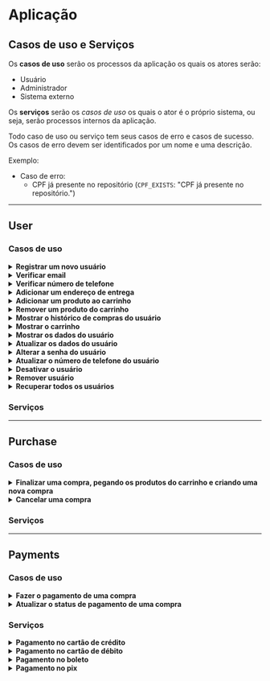 <!-- markdownlint-disable md033 md024 -->

# Aplicação

## Casos de uso e Serviços

Os **casos de uso** serão os processos da aplicação os quais os atores serão:

- Usuário
- Administrador
- Sistema externo

Os **serviços** serão os *casos de uso* os quais o ator é o próprio sistema, ou seja, serão processos internos da aplicação.

Todo caso de uso ou serviço tem seus casos de erro e casos de sucesso. Os casos de erro devem ser identificados por um nome e uma descrição.

Exemplo:

- Caso de erro:
  - CPF já presente no repositório (`CPF_EXISTS`: "CPF já presente no repositório.")

---

## User

### Casos de uso

<details>
  <summary> <b> Registrar um novo usuário </b> </summary>

- TEST (User) register-user
- Receber nome, cpf, email, data de nascimento e telefone
  - Casos de erro:
    - CPF já presente no repositório (`CPF_EXISTS`: "CPF já presente no repositório.")
    - CPF inválido (`INVALID_CPF`: "CPF inválido.")
    - Email inválido (`INVALID_EMAIL`: "Email inválido.")
    - Formato da data de nascimento inválida (`INVALID_DATE_FORMAT`: "Formato da data de nascimento inválida.")
    - Telefone inválido (`INVALID_PHONE_NUMBER`: "Telefone inválido.")
- A senha deve ser gerada automaticamente
- A senha deve ser criptografada antes do armazenamento
- O usuário deve receber um email de confirmação
- Caso de Sucesso:
  - ID do usuário criptografado
  - Email do usuário
  - Senha criptografada
  - Tempo máximo de espera para verificação do email

</details>

<details>
  <summary> <b> Verificar email </b> </summary>

- TEST (User) verify-email
- Receber o email do usuário e o token de verificação
- Verificar se o token corresponde com o email do usuário
  - Casos de erro:
    - Token expirado (`EXPIRED_TOKEN`: "Token expirado.")
    - Token não corresponde com o email do usuário (`INVALID_TOKEN`: "Token não corresponde com o email do usuário.")
    - Email inválido (`INVALID_EMAIL`: "Email inválido.")
    - Email já verificado (`EMAIL_ALREADY_VERIFIED`: "Email já verificado.")
- Caso de Sucesso:
  - ID do usuário criptografado
  - Email do usuário
  - Tempo máximo de espera para verificação do email

</details>

<details>
  <summary> <b> Verificar número de telefone </b> </summary>

- TEST (User) verify-phone
- Receber o número de telefone do usuário e o código de verificação
- Verificar se o código corresponde com o número de telefone do usuário
  - Casos de erro:
    - Código expirado (`EXPIRED_CODE`: "Código expirado.")
    - Código não corresponde com o número de telefone do usuário (`INVALID_CODE`: "Código não corresponde com o número de telefone do usuário.")
    - Número de telefone inválido (`INVALID_PHONE_NUMBER`: "Número de telefone inválido.")
    - Número de telefone já verificado (`PHONE_NUMBER_ALREADY_VERIFIED`: "Número de telefone já verificado.")
- Caso de sucesso:
  - Email do usuário
  - Confirmação de verificação do número de telefone

</details>

<details>
  <summary> <b> Adicionar um endereço de entrega </b> </summary>

- TEST (User) add-address
- Receber o id do usuário e os dados do endereço
  - Casos de erro:
    - ID do usuário não encontrado (`USER_NOT_FOUND`: "ID do usuário não encontrado.")
    - Endereço já cadastrado (`ADDRESS_ALREADY_EXISTS`: "Endereço já cadastrado.")
    - Formato do endereço inválido (`INVALID_ADDRESS_FORMAT`: "Formato do endereço inválido.")
- Caso de sucesso:
  - ID do endereço criptografado

</details>

<details>
  <summary> <b> Adicionar um produto ao carrinho </b> </summary>

- DOING (User) add-product-to-cart
- Receber o id do usuário e os dados do produto
  - Casos de erro:
    - Produto não encontrado (`PRODUCT_NOT_FOUND`: "Produto não encontrado.")
    - Produto indisponível (`PRODUCT_UNAVAILABLE`: "Produto indisponível.")
    - Produto já adicionado ao carrinho (`PRODUCT_ALREADY_ADDED`: "Produto já adicionado ao carrinho.")
    - Quantidade inválida (`INVALID_QUANTITY`: "Quantidade inválida.")
- Caso de sucesso:
  - Índice do produto no carrinho
  - Valor total do carrinho

</details>

<details>
  <summary> <b> Remover um produto do carrinho </b> </summary>

- DOING (User) remove-product-from-cart
- Receber o id do usuário e o id do produto
  - Casos de erro:
    - Produto não encontrado (`PRODUCT_NOT_FOUND`: "Produto não encontrado.")
    - Produto não adicionado ao carrinho (`PRODUCT_NOT_ADDED`: "Produto não adicionado ao carrinho.")
- Caso de sucesso:
  - Valor total do carrinho

</details>

<details>
  <summary> <b> Mostrar o histórico de compras do usuário </b> </summary>

- TODO (User) show-purchase-history
- Receber o id do usuário
  - Casos de erro:
    - ID do usuário não encontrado (`USER_NOT_FOUND`: "ID do usuário não encontrado.")
- Recuperar todas as compras do usuário
- Caso de sucesso:
  - ID do usuário criptografado
  - Lista de compras

</details>

<details>
  <summary> <b> Mostrar o carrinho </b> </summary>

- TODO (User) show-cart
- Receber o id do usuário
  - Casos de erro:
    - ID do usuário não encontrado (`USER_NOT_FOUND`: "ID do usuário não encontrado.")
- Recuperar todos os produtos do carrinho
- Caso de sucesso:
  - ID do usuário criptografado
  - Lista de produtos do carrinho

</details>

<details>
  <summary> <b> Mostrar os dados do usuário </b> </summary>

- TODO (User) get-user
- Receber o id do usuário
  - Casos de erro:
    - ID do usuário não encontrado (`USER_NOT_FOUND`: "ID do usuário não encontrado.")
- Caso de sucesso:
  - ID do usuário criptografado
  - Dados do usuário
    - Nome
    - CPF
    - Email
    - Data de nascimento
    - Telefone

</details>

<details>
  <summary> <b> Atualizar os dados do usuário </b> </summary>

- TODO (User) update-user
- Receber o id do usuário e os dados do usuário
  - Casos de erro:
    - ID do usuário não encontrado
    - Formato da data de nascimento inválida
    - Formato do telefone inválido

</details>

<details>
  <summary> <b> Alterar a senha do usuário </b> </summary>

- DOING (User) change-password
- Receber o email do usuário e um campo opcional contendo um token de verificação e a nova senha
- Se o caso de uso receber apenas o email do usuário:
  - Enviar um email para o usuário com um link para alterar a senha
    - Casos de erro:
      - Email não encontrado (`EMAIL_NOT_FOUND`: "Email não encontrado.")
  - Caso de sucesso:
    - Email do usuário
    - Token de verificação
    - Tempo máximo de espera para verificação do email
- Se o caso de uso receber o email do usuário, a senha e o token de verificação:
  - Verificar se o token corresponde com o email do usuário
    - Casos de erro:
      - Email não encontrado (`EMAIL_NOT_FOUND`: "Email não encontrado.")
      - Token expirado (`EXPIRED_TOKEN`: "Token expirado.")
      - Token não corresponde com o email do usuário (`INVALID_TOKEN`: "Token não corresponde com o email do usuário.")
  - Alterar a senha do usuário
  - Caso de sucesso:
    - Email do usuário
    - Senha criptografada

</details>

<details>
  <summary> <b> Atualizar o número de telefone do usuário </b> </summary>

- TODO (User) change-phone-number
- Receber o id do usuário e um campo opcional contendo um token de verificação e o novo número de telefone
- Se receber o id do usuário e o novo número de telefone
  - Enviar um código de verificação para o novo número de telefone
    - Casos de erro:
      - ID do usuário não encontrado (`USER_NOT_FOUND`: "ID do usuário não encontrado.")
      - Formato do telefone inválido (`INVALID_PHONE_NUMBER_FORMAT`: "Formato do telefone inválido.")
  - Caso de sucesso:
    - Id do usuário criptografado
    - Token de verificação
    - Tempo máximo de espera para verificação do número de telefone
- Se receber o id do usuário, o novo número de telefone e o token de verificação
  - Verificar se o código corresponde com o número de telefone do usuário
    - Casos de erro:
      - Código expirado (`EXPIRED_CODE`: "Código expirado.")
      - Código não corresponde com o número de telefone do usuário (`INVALID_CODE`: "Código não corresponde com o número de telefone do usuário.")
      - Número de telefone inválido (`INVALID_PHONE_NUMBER`: "Número de telefone inválido.")
  - Alterar o número de telefone do usuário
    - Casos de erro:
      - ID do usuário não encontrado (`USER_NOT_FOUND`: "ID do usuário não encontrado.")
      - Formato do telefone inválido (`INVALID_PHONE_NUMBER_FORMAT`: "Formato do telefone inválido.")
  - Caso de sucesso:
    - ID do usuário criptografado
    - Número de telefone

</details>

<details>
  <summary> <b> Desativar o usuário </b> </summary>

- TODO (User) disable-user
- Receber o id do usuário
  - Casos de erro:
    - ID do usuário não encontrado (`USER_NOT_FOUND`: "ID do usuário não encontrado.")
    - Usuário já desativado (`USER_DISABLED`: "Usuário já desativado.")
- Desativar o usuário
- Caso de sucesso:
  - ID do usuário criptografado
  - Email do usuário

</details>

<details>
  <summary> <b> Remover usuário </b> </summary>

- TODO (User) remove-user
- Receber o id do usuário
  - Casos de erro:
    - ID do usuário não encontrado (`USER_NOT_FOUND`: "ID do usuário não encontrado.")
- Remover o usuário
- Caso de sucesso:
  - ID do usuário criptografado
  - Email do usuário

</details>

<details>
  <summary> <b> Recuperar todos os usuários </b> </summary>

- DOING (User) get-all-users
- Recuperar todos os usuários
- Caso de sucesso:
  - Lista de usuários

</details>

### Serviços

---

## Purchase

### Casos de uso

<details>
  <summary> <b> Finalizar uma compra, pegando os produtos do carrinho e criando uma nova compra </b> </summary>

- TODO (Purchase) create-purchase
- Receber o id do usuário
  - Casos de erro:
    - ID do usuário não encontrado (`USER_NOT_FOUND`: "ID do usuário não encontrado.")
- Recuperar todos os produtos do carrinho
  - Casos de erro:
    - Carrinho vazio (`EMPTY_CART`: "Carrinho vazio.")
- Criar uma nova compra com os produtos do carrinho
- Caso de sucesso:
  - ID da compra criptografado
  - Valor total da compra

</details>

<details>
  <summary> <b> Cancelar uma compra </b> </summary>

- DOING (Purchase) cancel-purchase
- Receber o id do usuário e o id da compra
  - Casos de erro:
    - ID do usuário não encontrado (`USER_NOT_FOUND`: "ID do usuário não encontrado.")
    - ID da compra não encontrado (`PURCHASE_NOT_FOUND`: "ID da compra não encontrado.")
    - ID da compra não pertence ao usuário (`PURCHASE_NOT_BELONG_TO_USER`: "ID da compra não pertence ao usuário.")
- Verificar status da compra
  - Casos de erro:
    - Compra já cancelada (`PURCHASE_CANCELED`: "Compra cancelada.")
    - Compra já entregue (`PURCHASE_ALREADY_DELIVERED`: "Compra já entregue.")
- Caso de sucesso:
  - ID da compra criptografado
  - Data de cancelamento

</details>

### Serviços

---

## Payments

### Casos de uso

<details>
  <summary> <b> Fazer o pagamento de uma compra </b> </summary>

- TODO (Payment) create-payment
- Receber o id do usuário e o id da compra
  - Casos de erro:
    - ID do usuário não encontrado (`USER_NOT_FOUND`: "ID do usuário não encontrado.")
    - ID da compra não encontrado (`PURCHASE_NOT_FOUND`: "ID da compra não encontrado.")
    - ID da compra não pertence ao usuário (`PURCHASE_NOT_BELONG_TO_USER`: "ID da compra não pertence ao usuário.")
- Verificar status da compra
  - Casos de erro:
    - Compra já paga (`PURCHASE_ALREADY_PAID`: "Compra já paga.")
    - Compra cancelada (`PURCHASE_CANCELED`: "Compra cancelada.")
- Acionar serviço de pagamento pelo método de pagamento escolhido
- Caso de sucesso:
  - ID da compra criptografado
  - Valor total da compra

</details>

<details>
  <summary> <b> Atualizar o status de pagamento de uma compra </b> </summary>

- FIXME (Purchase) update-payment-status
- Receber o id do usuário e o id da compra
  - Casos de erro:
    - ID do usuário não encontrado (`USER_NOT_FOUND`: "ID do usuário não encontrado.")
    - ID da compra não encontrado (`PURCHASE_NOT_FOUND`: "ID da compra não encontrado.")
    - ID da compra não pertence ao usuário (`PURCHASE_NOT_BELONG_TO_USER`: "ID da compra não pertence ao usuário.")
- Verificar status da compra
  - Casos de erro:
    - Compra já paga (`PURCHASE_ALREADY_PAID`: "Compra já paga.")
    - Compra cancelada (`PURCHASE_CANCELED`: "Compra cancelada.")

</details>

### Serviços

<details>
  <summary> <b> Pagamento no cartão de crédito </b> </summary>

- TODO (Payment) credit-card-payment

</details>
<details>
  <summary> <b> Pagamento no cartão de débito </b> </summary>

- TODO (Payment) debit-card-payment

</details>
<details>
  <summary> <b> Pagamento no boleto </b> </summary>

- TODO (Payment) bank-slip-payment

</details>
<details>
  <summary> <b> Pagamento no pix </b> </summary>

- TODO (Payment) pix-payment

</details>
